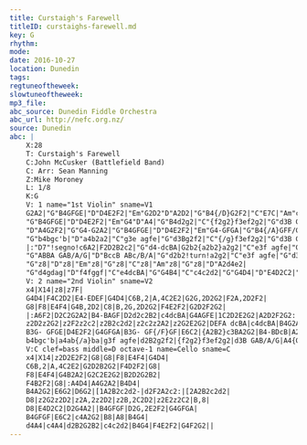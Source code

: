 ```yaml
---
title: Curstaigh's Farewell
titleID: curstaighs-farewell.md
key: G
rhythm: 
mode:
date: 2016-10-27
location: Dunedin
tags:
regtuneoftheweek:
slowtuneoftheweek:
mp3_file:
abc_source: Dunedin Fiddle Orchestra
abc_url: http://nefc.org.nz/
source: Dunedin
abc: |
    X:28
    T: Curstaigh's Farewell
    C:John McCusker (Battlefield Band)
    C: Arr: Sean Manning
    Z:Mike Moroney
    L: 1/8
    K:G
    V: 1 name="1st Violin" sname=V1
    G2A2|"G"B4GFGE|"D"D4E2F2|"Em"G2D2"D"A2D2|"G"B4{/D}G2F2|"C"E7C|"Am"c3B!turn!A2G2|"G"B4BGcB|"D"A4d2!turn!c2|
    "G"B4GFGE|"D"D4E2F2|"Em"G4"D"A4|"G"B4d2g2|"C"{f2g2}f3ef2g2|"G"d3B GAB/2A/2G|
    "D"A4G2F2|"G"G4-G2A2|"G"B4GFGE|"D"D4E2F2|"Em"G4-GFGA|"G"B4{/A}GFF/G/F|"C"E4-E3E|"Am"{A2B2}c3B{/B}A2G2|"G"B4BDcB|"D"A4-Adga|
    "G"b4bgc'b|"D"a4b2a2|"C"g3e agfe|"G"d3Bg2f2|"C"{/g}f3ef2g2|"G"d3B GAB/A/G|"D"A3{/B}AG2F2|"G"G4A2B2|
    |:"D7"!segno!c6A2|F2D2B2c2|"G"d4-dcBA|G2b2{a2b2}a2g2|"C"e3f agfe|"G"d3B cBAG|1"Am"A8|"D"F4A2B2:|2"Am"A8-|"D"A4G2A2|
    "G"ABBA GAB/A/G|"D"BccB ABc/B/A|"G"d2b2!turn!a2g2|"C"e3f agfe|"G"d3B cBAG|"D"A2a2efgf|"C"g8-|"G"!fine!g4z4||
    "G"z8|"D"z8|"Em"z8|"G"z8|"C"z8|"Am"z8|"G"z8|"D"A2d4e2|
    "G"d4gdag|"D"f4fggf|"C"e4dcBA|"G"G4B4|"C"c4c2d2|"G"G4D4|"D"E4D2C2|"G"D4A2B2!D.S.!|
    V: 2 name="2nd Violin" sname=V2
    x4|X14|z8|z7F|
    G4D4|F4C2D2|E4-EDEF|G4D4|C6B,2|A,4C2E2|G2G,2D2G2|F2A,2D2F2|
    G8|F8|E4F4|G4B,2D2|C8|B,2G,2D2G2|F4E2F2|G2D2F2G2|
    |:A6F2|D2C2G2A2|B4-BAGF|D2d2c2B2|c4dcBA|G4AGFE|1C2D2E2G2|A2D2F2G2:|2C2D2E2G2|D4B,2C2|
    z2D2z2G2|z2F2z2c2|z2B2c2d2|z2c2z2A2|z2G2E2G2|DEFA dcBA|c4dcBA|B4G2A2||
    B3G- GFGE|D4E2F2|G4GFGA|B3G- GF{/F}GF|E6C2|{A2B2}c3BA2G2|B4-BDcB|A2d2g2a2|
    b4bgc'b|a4ab{/a}ba|g3f agfe|d2B2g2f2|{f2g2}f3ef2g2|d3B GAB/A/G|A4{G2A2}G2F2|G4F2G2||
    V:C clef=bass middle=D octave-1 name=Cello sname=C
    x4|X14|z2D2E2F2|G8|G8|F8|E4F4|G4D4|
    C6B,2|A,4C2E2|G2D2B2G2|F4D2F2|G8|
    F8|E4F4|G4B2A2|G2C2E2G2|B2D2G2B2|
    F4B2F2|G8|:A4D4|A4G2A2|B4D4|
    B4A2G2|E6G2|D6G2|[1A2B2c2d2-|d2F2A2c2:|[2A2B2c2d2|
    D8|z2G2z2D2|z2A,2z2D2|z2B,2C2D2|z2E2z2C2|B,8|
    D8|E4D2C2|D2G4A2||B4GFGF|D2G,2E2F2|G4GFGA|
    B4GFGF|E6C2|c4A2G2|B8|A8|B4G4|
    d4A4|c4A4|d2B2G2B2|c4c2d2|B4G4|F4E2F2|G4F2G2||
---
```

